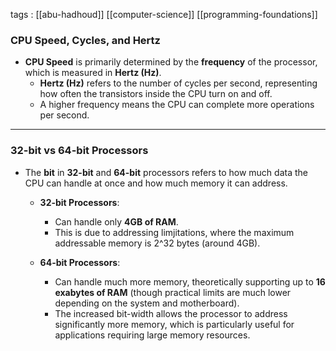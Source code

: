 
tags : [[abu-hadhoud]] [[computer-science]] [[programming-foundations]] 

### CPU Speed, Cycles, and Hertz

- **CPU Speed** is primarily determined by the **frequency** of the processor, which is measured in **Hertz (Hz)**.
    - **Hertz (Hz)** refers to the number of cycles per second, representing how often the transistors inside the CPU turn on and off.
    - A higher frequency means the CPU can complete more operations per second.

---

### 32-bit vs 64-bit Processors

- The **bit** in **32-bit** and **64-bit** processors refers to how much data the CPU can handle at once and how much memory it can address.
    
    - **32-bit Processors**:
        
        - Can handle only **4GB of RAM**.
        - This is due to addressing limjitations, where the maximum addressable memory is 2^32 bytes (around 4GB).
    - **64-bit Processors**:
        
        - Can handle much more memory, theoretically supporting up to **16 exabytes of RAM** (though practical limits are much lower depending on the system and motherboard).
        - The increased bit-width allows the processor to address significantly more memory, which is particularly useful for applications requiring large memory resources.

